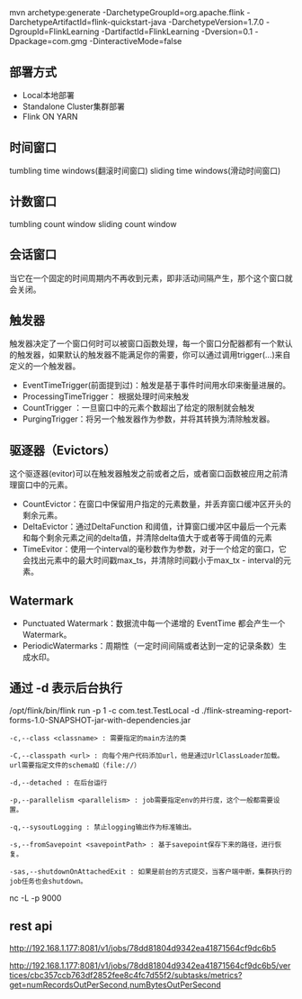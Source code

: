 ## 
mvn archetype:generate -DarchetypeGroupId=org.apache.flink -DarchetypeArtifactId=flink-quickstart-java -DarchetypeVersion=1.7.0 -DgroupId=FlinkLearning -DartifactId=FlinkLearning -Dversion=0.1 -Dpackage=com.gmg -DinteractiveMode=false
## 部署方式
- Local本地部署
- Standalone Cluster集群部署
- Flink ON YARN
## 时间窗口
tumbling time windows(翻滚时间窗口)
sliding time windows(滑动时间窗口) 
## 计数窗口
tumbling count window
sliding count window
## 会话窗口
当它在一个固定的时间周期内不再收到元素，即非活动间隔产生，那个这个窗口就会关闭。
## 触发器
触发器决定了一个窗口何时可以被窗口函数处理，每一个窗口分配器都有一个默认的触发器，如果默认的触发器不能满足你的需要，你可以通过调用trigger(...)来自定义的一个触发器。
- EventTimeTrigger(前面提到过)：触发是基于事件时间用水印来衡量进展的。
- ProcessingTimeTrigger： 根据处理时间来触发
- CountTrigger ：一旦窗口中的元素个数超出了给定的限制就会触发
- PurgingTrigger：将另一个触发器作为参数，并将其转换为清除触发器。
## 驱逐器（Evictors）
这个驱逐器(evitor)可以在触发器触发之前或者之后，或者窗口函数被应用之前清理窗口中的元素。
- CountEvictor：在窗口中保留用户指定的元素数量，并丢弃窗口缓冲区开头的剩余元素。
- DeltaEvictor：通过DeltaFunction 和阈值，计算窗口缓冲区中最后一个元素和每个剩余元素之间的delta值，并清除delta值大于或者等于阈值的元素
- TimeEvitor：使用一个interval的毫秒数作为参数，对于一个给定的窗口，它会找出元素中的最大时间戳max_ts，并清除时间戳小于max_tx - interval的元素。
## Watermark
- Punctuated Watermark：数据流中每一个递增的 EventTime 都会产生一个 Watermark。
- PeriodicWatermarks：周期性（一定时间间隔或者达到一定的记录条数）生成水印。

## 通过 -d 表示后台执行
/opt/flink/bin/flink run -p 1 -c com.test.TestLocal -d ./flink-streaming-report-forms-1.0-SNAPSHOT-jar-with-dependencies.jar 

```
-c,--class <classname> : 需要指定的main方法的类

-C,--classpath <url> : 向每个用户代码添加url，他是通过UrlClassLoader加载。url需要指定文件的schema如（file://）

-d,--detached : 在后台运行

-p,--parallelism <parallelism> : job需要指定env的并行度，这个一般都需要设置。

-q,--sysoutLogging : 禁止logging输出作为标准输出。

-s,--fromSavepoint <savepointPath> : 基于savepoint保存下来的路径，进行恢复。

-sas,--shutdownOnAttachedExit : 如果是前台的方式提交，当客户端中断，集群执行的job任务也会shutdown。

```
nc -L -p 9000

## rest api
http://192.168.1.177:8081/v1/jobs/78dd81804d9342ea41871564cf9dc6b5

http://192.168.1.177:8081/v1/jobs/78dd81804d9342ea41871564cf9dc6b5/vertices/cbc357ccb763df2852fee8c4fc7d55f2/subtasks/metrics?get=numRecordsOutPerSecond,numBytesOutPerSecond
